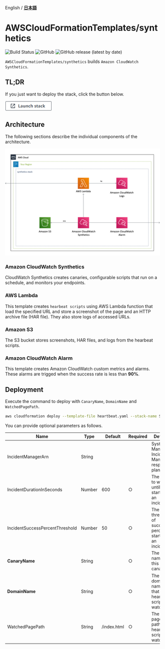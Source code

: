 English / [**日本語**](README_JP.md)

# AWSCloudFormationTemplates/synthetics
![Build Status](https://codebuild.ap-northeast-1.amazonaws.com/badges?uuid=eyJlbmNyeXB0ZWREYXRhIjoiT1o3djE0RFpweWErRDl6SkpwTGsySVJKbWk0ajhreUlEaXAvTHh3ZzdaS2wzNVR5V1hpZkZRRVRtcFIvNncydWdad2w4TG9MRVMzVGFvMlZKY2RNYUowPSIsIml2UGFyYW1ldGVyU3BlYyI6Ik0vOGVWdGFEWTlyYVdDZUwiLCJtYXRlcmlhbFNldFNlcmlhbCI6MX0%3D&branch=master)
![GitHub](https://img.shields.io/github/license/eijikominami/aws-cloudformation-templates)
![GitHub release (latest by date)](https://img.shields.io/github/v/release/eijikominami/aws-cloudformation-templates)

``AWSCloudFormationTemplates/synthetics`` builds ``Amazon CloudWatch Synthetics``.

## TL;DR

If you just want to deploy the stack, click the button below.

[![cloudformation-launch-stack](../images/cloudformation-launch-stack.png)](https://console.aws.amazon.com/cloudformation/home?region=ap-northeast-1#/stacks/create/review?stackName=Synthetics&templateURL=https://eijikominami.s3-ap-northeast-1.amazonaws.com/aws-cloudformation-templates/synthetics/heartbeat.yaml) 

## Architecture

The following sections describe the individual components of the architecture.

![](../images/architecture-synthetics.png)

### Amazon CloudWatch Synthetics

CloudWatch Synthetics creates canaries, configurable scripts that run on a schedule, and monitors your endpoints.

### AWS Lambda

This template creates ``hearbeat scripts`` using AWS Lambda function that load the specified URL and store a screenshot of the page and an HTTP archive file (HAR file). They also store logs of accessed URLs. 

### Amazon S3

The S3 bucket stores screenshots, HAR files, and logs from the hearbeat scripts.

### Amazon CloudWatch Alarm

This template creates Amazon CloudWatch custom metrics and alarms.
These alarms are trigged when the success rate is less than **90%**.

## Deployment

Execute the command to deploy with ``CanaryName``, ``DomainName`` and ``WatchedPagePath``.

```bash
aws cloudformation deploy --template-file heartbeat.yaml --stack-name Synthetics --parameter-overrides CanaryName=XXXXX DomainName=XXXXX WatchedPagePath=XXXXX
```

You can provide optional parameters as follows.

| Name | Type | Default | Required | Details | 
| --- | --- | --- | --- | --- |
| IncidentManagerArn | String | | | Systems Manager Incident Manager response plan ARN |
| IncidentDurationInSeconds | Number | 600 | ○ | The time to wait until starting an incident |
| IncidentSuccessPercentThreshold | Number | 50 | ○ | The threshold of success percent starting an incident |
| **CanaryName** | String | | ○ | The name for this canary |
| **DomainName** | String | | ○ | The domain name that hearbeat scripts watches |
| WatchedPagePath | String | /index.html | ○ | The page path that hearbeat scripts watches |